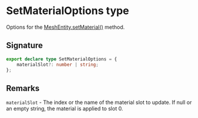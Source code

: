 # SetMaterialOptions type

Options for the [MeshEntity.setMaterial()](https://developers.meta.com/horizon-worlds/reference/2.0.0/core_meshentity#setmaterial) method.

## Signature

```typescript
export declare type SetMaterialOptions = {
    materialSlot?: number | string;
};
```

## Remarks

`materialSlot` - The index or the name of the material slot to update. If null or an empty string, the material is applied to slot 0.